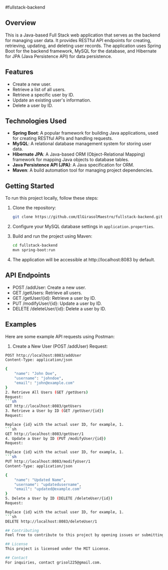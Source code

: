 #fullstack-backend

## Overview

This is a Java-based Full Stack web application that serves as the backend for managing user data. It provides RESTful API endpoints for creating, retrieving, updating, and deleting user records. The application uses Spring Boot for the backend framework, MySQL for the database, and Hibernate for JPA (Java Persistence API) for data persistence.

## Features

- Create a new user.
- Retrieve a list of all users.
- Retrieve a specific user by ID.
- Update an existing user's information.
- Delete a user by ID.

## Technologies Used

- **Spring Boot**: A popular framework for building Java applications, used for creating RESTful APIs and handling requests.
- **MySQL**: A relational database management system for storing user data.
- **Hibernate JPA**: A Java-based ORM (Object-Relational Mapping) framework for mapping Java objects to database tables.
- **Java Persistence API (JPA)**: A Java specification for ORM.
- **Maven**: A build automation tool for managing project dependencies.

## Getting Started

To run this project locally, follow these steps:

1. Clone the repository:
   ```sh
   git clone https://github.com/ElGirasolMaestro/fullstack-backend.git
   
2. Configure your MySQL database settings in `application.properties`.

3. Build and run the project using Maven:
   ```sh
   cd fullstack-backend
   mvn spring-boot:run
   
4. The application will be accessible at http://localhost:8083 by default.
   
## API Endpoints
- POST /addUser: Create a new user.
- GET /getUsers: Retrieve all users.
- GET /getUser/{id}: Retrieve a user by ID.
- PUT /modifyUser/{id}: Update a user by ID.
- DELETE /deleteUser/{id}: Delete a user by ID.
  
## Examples
Here are some example API requests using Postman:
1. Create a New User (POST /addUser)
Request:
```sh
POST http://localhost:8083/addUser
Content-Type: application/json

{
    "name": "John Doe",
    "username": "johndoe",
    "email": "john@example.com"
}
2. Retrieve All Users (GET /getUsers)
Request:
```sh
GET http://localhost:8083/getUsers
3. Retrieve a User by ID (GET /getUser/{id})
Request:

Replace {id} with the actual user ID, for example, 1.
```sh
GET http://localhost:8083/getUser/1
4. Update a User by ID (PUT /modifyUser/{id})
Request:

Replace {id} with the actual user ID, for example, 1.
```sh
PUT http://localhost:8083/modifyUser/1
Content-Type: application/json

{
    "name": "Updated Name",
    "username": "updatedusername",
    "email": "updated@example.com"
}
5. Delete a User by ID (DELETE /deleteUser/{id})
Request:

Replace {id} with the actual user ID, for example, 1.
```sh
DELETE http://localhost:8083/deleteUser/1

## Contributing
Feel free to contribute to this project by opening issues or submitting pull requests. Contributions are welcome and appreciated.

## License
This project is licensed under the MIT License.

## Contact
For inquiries, contact grisol225@gmail.com.

  
